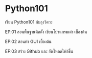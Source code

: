 # Python101
เรียน Python101 กับลุงวิศวะ

EP.01 สอนพื้นฐานติดตั้ง เขียนโปรแกรมเต่า เบื้องต้น

EP.02 สอนทำ GUI เบื้องต้น

EP.03 สร้าง Github และ อัพโหลดไฟล์ขึ้น
